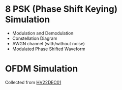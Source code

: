 <h1> 8 PSK (Phase Shift Keying) Simulation </h1>

* Modulation and Demodulation
* Constellation Diagram
* AWGN channel (with/without noise)
* Modulated Phase Shifted Waveform

<h1> OFDM Simulation </h1>

Collected from [HV22DEC01](https://github.com/HV22DEC01/OFDM)